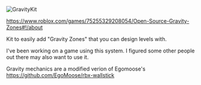 ![GravityKit](https://github.com/user-attachments/assets/ca53d56d-2182-4648-aa2f-89c0df4f9fc2)


https://www.roblox.com/games/75255329208054/Open-Source-Gravity-Zones#!/about

Kit to easily add "Gravity Zones" that you can design levels with. 

I've been working on a game using this system. I figured some other people out there may also want to use it. 

Gravity mechanics are a modified verion of Egomoose's https://github.com/EgoMoose/rbx-wallstick 
